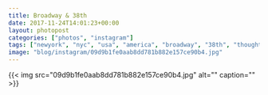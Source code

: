 ```yaml
---
title: Broadway & 38th
date: 2017-11-24T14:01:23+00:00
layout: photopost
categories: ["photos", "instagram"]
tags: ["newyork", "nyc", "usa", "america", "broadway", "38th", "thoughtbot", "traffic", "city", "blackandwhite", "vertigo"]
image: "blog/instagram/09d9b1fe0aab8dd781b882e157ce90b4.jpg"
---
```


{{< img src="09d9b1fe0aab8dd781b882e157ce90b4.jpg" alt="" caption="" >}}



